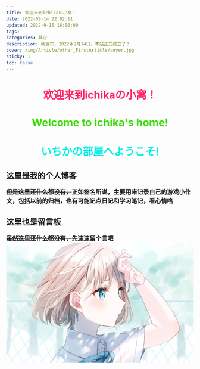 ```yaml
---
title: 欢迎来到ichikaの小窝！
date: 2022-09-14 22:02:11
updated: 2022-9-15 16:00:00
tags: 
categories: 其它
description: 我宣布，2022年9月14日，本站正式成立了！
cover: /img/Article/other_FirstArticle/cover.jpg
sticky: 1
toc: false
---
```

<h1 style="color:#ff2667" align="center">欢迎来到ichikaの小窝！</h1>
<h1 style="color:#3CDC00" align="center">Welcome to ichika's home!</h1>
<h1 style="color:#00EFE6" align="center">いちかの部屋へようこそ!</h1>

## 这里是我的个人博客
<b style="font-size:16px"><del>但是这里还什么都没有，</del>正如签名所说，主要用来记录自己的游戏小作文，包括以前的归档，也有可能记点日记和学习笔记，看心情咯</b>
## 这里也是留言板

<b style="font-size:16px"><del>虽然这里还什么都没有，</del>先速速留个言吧</b>
![](/img/Article/other_FirstArticle/Pic1.png)